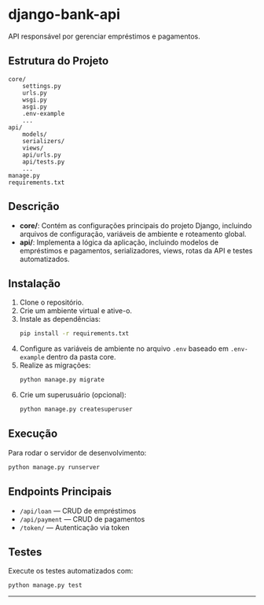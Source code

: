 # django-bank-api

API responsável por gerenciar empréstimos e pagamentos.

## Estrutura do Projeto

```
core/
    settings.py
    urls.py
    wsgi.py
    asgi.py
    .env-example
    ...
api/
    models/
    serializers/
    views/
    api/urls.py
    api/tests.py
    ...
manage.py
requirements.txt
```

## Descrição

- **core/**: Contém as configurações principais do projeto Django, incluindo arquivos de configuração, variáveis de ambiente e roteamento global.
- **api/**: Implementa a lógica da aplicação, incluindo modelos de empréstimos e pagamentos, serializadores, views, rotas da API e testes automatizados.

## Instalação

1. Clone o repositório.
2. Crie um ambiente virtual e ative-o.
3. Instale as dependências:
   ```sh
   pip install -r requirements.txt
   ```
4. Configure as variáveis de ambiente no arquivo `.env` baseado em `.env-example` dentro da pasta core.
5. Realize as migrações:
   ```sh
   python manage.py migrate
   ```
6. Crie um superusuário (opcional):
   ```sh
   python manage.py createsuperuser
   ```

## Execução

Para rodar o servidor de desenvolvimento:
```sh
python manage.py runserver
```

## Endpoints Principais

- `/api/loan` — CRUD de empréstimos
- `/api/payment` — CRUD de pagamentos
- `/token/` — Autenticação via token

## Testes

Execute os testes automatizados com:
```sh
python manage.py test
```

---
